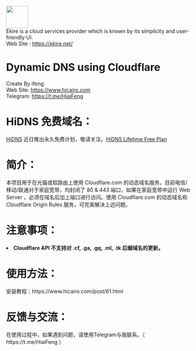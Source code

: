 <a href="https://ekire.net" target="_blank"><img src="https://ekire.net/wp-content/uploads/2024/01/Blue-Dark-Minimalist-Initial-E-Letter-Logo-14-1-150x150.png" width="60px"></a><br>
Ekire is a cloud services provider which is known by its simplicity and user-friendly UI.<br>
Web Site : https://ekire.net/<br>

# Dynamic DNS using Cloudflare
Create By ifeng<br>
Web Site: https://www.hicairo.com <br>
Telegram: https://t.me/HiaiFeng <br>

# HiDNS 免费域名：
[HiDNS](https://www.hidoha.net) 近日推出永久免费计划，敬请关注。[HiDNS Lifetime Free Plan](https://www.hidoha.net/news/important-update-on-hidns-free-domain-service)

# 简介：
本项目用于在光猫或软路由上使用 Cloudflare.com 的动态域名服务。目前电信/移动/联通对于家庭宽带，均封闭了 80 & 443 端口，如果在家庭宽带中运行 Web Server ，必须在域名后加上端口进行访问。使用 Cloudflare.com 的动态域名和 Cloudflare Origin Rules 服务，可完美解决上述问题。

# 注意事项：
<p><b><li>Cloudflare API 不支持对 .cf, .ga, .gq, .ml, .tk 后缀域名的更新。</li></b></p>

# 使用方法：
<p>安装教程：https://www.hicairo.com/post/61.html</p>

# 反馈与交流：
<p>在使用过程中，如果遇到问题，请使用Telegram与我联系。（ https://t.me/HiaiFeng ）</p>
